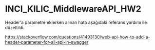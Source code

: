 # INCI_KILIC_MiddlewareAPI_HW2

Header'a parametre eklerken alınan hata aşağıdaki referans yardımı ile düzeltildi.

https://stackoverflow.com/questions/41493130/web-api-how-to-add-a-header-parameter-for-all-api-in-swagger

